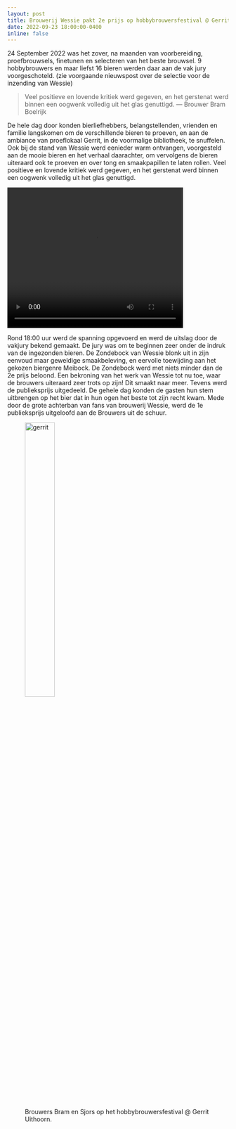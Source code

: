 ```yaml
---
layout: post
title: Brouwerij Wessie pakt 2e prijs op hobbybrouwersfestival @ Gerrit Uithoorn
date: 2022-09-23 18:00:00-0400
inline: false
---
```



24 September 2022 was het zover, na maanden van voorbereiding, proefbrouwsels, finetunen en selecteren van het beste brouwsel. 9 hobbybrouwers en maar liefst 16 bieren werden daar aan de vak jury voorgeschoteld. (zie voorgaande nieuwspost over de selectie voor de inzending van Wessie)

> Veel positieve en lovende kritiek werd gegeven, en het gerstenat werd binnen een oogwenk volledig uit het glas genuttigd.
> — Brouwer Bram Boelrijk

De hele dag door konden bierliefhebbers, belangstellenden, vrienden en familie langskomen om de verschillende bieren te proeven, en aan de ambiance van proeflokaal Gerrit, in de voormalige bibliotheek, te snuffelen. Ook bij de stand van Wessie werd eenieder warm ontvangen, voorgesteld aan de mooie bieren en het verhaal daarachter, om vervolgens de bieren uiteraard ook te proeven en over tong en smaakpapillen te laten rollen. Veel positieve en lovende kritiek werd gegeven, en het gerstenat werd binnen een oogwenk volledig uit het glas genuttigd.

<video width="400" height="320" controls>
  <source src="../../assets/video/geknipt_gerrit.mov" type="video/mov">
</video>

      
Rond 18:00 uur werd de spanning opgevoerd en werd de uitslag door de vakjury bekend gemaakt. De jury was om te beginnen zeer onder de indruk van de ingezonden bieren. De Zondebock van Wessie blonk uit in zijn eenvoud maar geweldige smaakbeleving, en eervolle toewijding aan het gekozen biergenre Meibock. De Zondebock werd met niets minder dan de 2e prijs beloond. Een bekroning van het werk van Wessie tot nu toe, waar de brouwers uiteraard zeer trots op zijn! Dit smaakt naar meer.
Tevens werd de publieksprijs uitgedeeld. De gehele dag konden de gasten hun stem uitbrengen op het bier dat in hun ogen het beste tot zijn recht kwam. Mede door de grote achterban van fans van brouwerij Wessie, werd de 1e publieksprijs uitgeloofd aan de Brouwers uit de schuur.

<figure>
  <img src="../../assets/img/bramsjors_gerrit.jpeg" alt="gerrit" style="width:40%" class="img-fluid rounded z-depth-1">
  <figcaption>Brouwers Bram en Sjors op het hobbybrouwersfestival @ Gerrit Uithoorn.</figcaption>
</figure>




